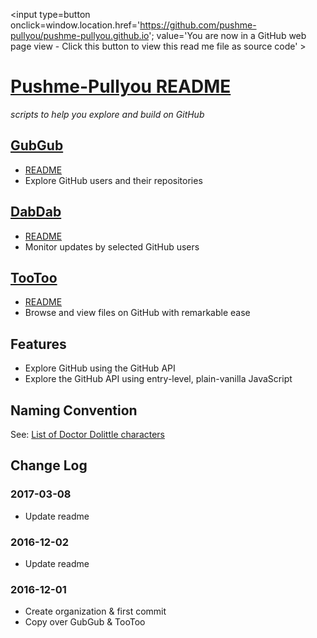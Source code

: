 <span style=display:none; >[You are now in a GitHub source code view - click this link to view the read me file as a web page]
( https://pushme-pullyou.github.io "View file as a web page." ) </span>
<input type=button onclick=window.location.href='https://github.com/pushme-pullyou/pushme-pullyou.github.io';
value='You are now in a GitHub web page view - Click this button to view this read me file as source code' >


[Pushme-Pullyou README]( https://pushme-pullyou.github.io/ )
===

_scripts to help you explore and build on GitHub_


## [GubGub]( https://pushme-pullyou.github.io/gubgub/ )

* [README]( https://pushme-pullyou.github.io#path=gubgub&file=README.md )
* Explore GitHub users and their repositories

## [DabDab]( https://pushme-pullyou.github.io/dabdab )

* [README]( https://pushme-pullyou.github.io#path=dabdab&file=README.md )
* Monitor updates by selected GitHub users

## [TooToo]( https://pushme-pullyou.github.io/tootoo/ )

* [README]( https://pushme-pullyou.github.io#path=tootoo&file=README.md )
* Browse and view files on GitHub with remarkable ease


## Features

* Explore GitHub using the GitHub API
* Explore the GitHub API using entry-level, plain-vanilla JavaScript

## Naming Convention

See: [List of Doctor Dolittle characters]( https://en.wikipedia.org/wiki/List_of_Doctor_Dolittle_characters )


## Change Log

### 2017-03-08

* Update readme

### 2016-12-02

* Update readme

### 2016-12-01

* Create organization & first commit
* Copy over GubGub & TooToo
